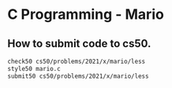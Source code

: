 # C Programming - Mario



## How to submit code to cs50.
```bash
check50 cs50/problems/2021/x/mario/less
style50 mario.c
submit50 cs50/problems/2021/x/mario/less
```
